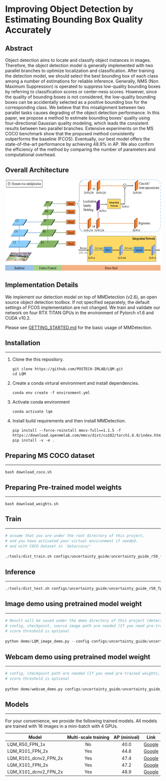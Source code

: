 # Improving Object Detection by Estimating Bounding Box Quality Accurately

## Abstract

Object detection aims to locate and classify object instances in images. Therefore, the object detection model is generally implemented with two parallel branches to optimize localization and classification. After training the detection model, we should select the best bounding box of each class among a number of estimations for reliable inference. Generally, NMS (Non Maximum Suppression) is operated to suppress low-quality bounding boxes by referring to classification scores or center-ness scores. However, since the quality of bounding boxes is not considered, the low-quality bounding boxes can be accidentally selected as a positive bounding box for the corresponding class. We believe that this misalignment between two parallel tasks causes degrading of the object detection performance. In this paper, we propose a method to estimate bounding boxes' quality using four-directional Gaussian quality modeling, which leads the consistent results between two parallel branches. Extensive experiments on the MS COCO benchmark show that the proposed method consistently outperforms the baseline (FCOS). Eventually, our best model offers the state-of-the-art performance by achieving 48.9% in AP. We also confirm the efficiency of the method by comparing the number of parameters and computational overhead.

## Overall Architecture
<img src="overall_architecture.jpg" width="1000" height="300" align="middle"/>

## Implementation Details
We implement our detection model on top of MMDetection (v2.6), an open source object detection toolbox. If not specified separately, the default settings of FCOS implementation are not changed. We train and validate our network on four RTX TITAN GPUs in the environment of Pytorch v1.6 and CUDA v10.2.

Please see [GETTING_STARTED.md](https://github.com/open-mmlab/mmdetection/blob/v2.6.0/docs/get_started.md) for the basic usage of MMDetection.

## Installation
---
1. Clone the this repository.

    ```shell
    git clone https://github.com/POSTECH-IMLAB/LQM.git
    cd LQM
    ```

2. Create a conda virtural environment and install dependencies.
    ```shell
    conda env create -f environment.yml
    ```
3. Activate conda environment 
    ```shell
    conda activate lqm
    ```
4. Install build requirements and then install MMDetection.
    ```shell
    pip install --force-reinstall mmcv-full==1.1.5 -f https://download.openmmlab.com/mmcv/dist/cu102/torch1.6.0/index.html
    pip install -v -e .
    ```
## Preparing MS COCO dataset
---
  ```shell
  bash download_coco.sh
  ```
## Preparing Pre-trained model weights
---
  ```shell
  bash download_weights.sh
  ```
## Train
---
```python
# assume that you are under the root directory of this project,
# and you have activated your virtual environment if needed.
# and with COCO dataset in 'data/coco/'

./tools/dist_train.sh configs/uncertainty_guide/uncertainty_guide_r50_fpn_1x.py 4 --validate
```

## Inference
---
```python
./tools/dist_test.sh configs/uncertainty_guide/uncertainty_guide_r50_fpn_1x.py work_dirs/uncertainty_guide_r50_fpn_1x/epoch_12.pth 4 --eval bbox
```

## Image demo using pretrained model weight
---
```python
# Result will be saved under the demo directory of this project (detection_result.jpg)
# config, checkpoint, source image path are needed (If you need pre-trained weights, you can download them from provided google drive link)
# score threshold is optional

python demo/LQM_image_demo.py --config configs/uncertainty_guide/uncertainty_guide_r50_fpn_1x.py --checkpoint work_dirs/pretrained/LQM_r50_fpn_1x.pth --img data/coco/test2017/000000011245.jpg --score-thr 0.3
```

## Webcam demo using pretrained model weight
---
```python
# config, checkpoint path are needed (If you need pre-trained weights, you can download them from provided google drive link)
# score threshold is optional

python demo/webcam_demo.py configs/uncertainty_guide/uncertainty_guide_r50_fpn_1x.py work_dirs/pretrained/LQM_r50_fpn_1x.pth
```
## Models
---
For your convenience, we provide the following trained models. All models are trained with 16 images in a mini-batch with 4 GPUs.

Model | Multi-scale training | AP (minival) | Link
--- |:---:|:---:|:---:
LQM_R50_FPN_1x              | No  | 40.0 | [Google](https://drive.google.com/file/d/1D-Bp1I3AhymPDiR2GWVcQusF_o9q9lVL/view?usp=sharing)
LQM_R101_FPN_2x             | Yes | 44.8 | [Google](https://drive.google.com/file/d/1T4e9qkT4w5Rbue_nbba9Thrje4E6Q5um/view?usp=sharing)
LQM_R101_dcnv2_FPN_2x       | Yes | 47.4 | [Google](https://drive.google.com/file/d/1o79wRRhEe3HwiWwxHIG69VGjk5RIpGQ2/view?usp=sharing)
LQM_X101_FPN_2x             | Yes | 47.2 | [Google](https://drive.google.com/file/d/1hfD0cGvJd2ZO2FiVmFzoQEGBjjVuRB52/view?usp=sharing)
LQM_X101_dcnv2_FPN_2x       | Yes | 48.9 | [Google](https://drive.google.com/file/d/1TAsQntoprgIYXiFCA1BJJ2IOpY3MdmpX/view?usp=sharing)
